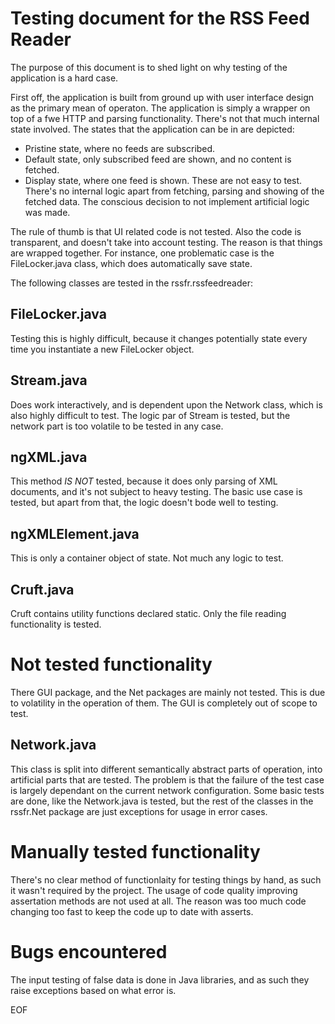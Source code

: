 Testing document for the RSS Feed Reader
========================================

The purpose of this document is to shed light on why testing of the application is a hard case.

First off, the application is built from ground up with user interface design as the primary mean of operaton. The application is simply a wrapper on top of a fwe HTTP and parsing functionality. There's not that much internal state involved. The states that the application can be in are depicted:
* Pristine state, where no feeds are subscribed.
* Default state, only subscribed feed are shown, and no content is fetched.
* Display state, where one feed is shown.
These are not easy to test. There's no internal logic apart from fetching, parsing and showing of the fetched data. The conscious decision to not implement artificial logic was made.

The rule of thumb is that UI related code is not tested. Also the code is transparent, and doesn't take into account testing. The reason is that things are wrapped together. For instance, one problematic case is the FileLocker.java class, which does automatically save state.

The following classes are tested in the rssfr.rssfeedreader:

FileLocker.java
---------------

Testing this is highly difficult, because it changes potentially state every time you instantiate a new FileLocker object.

Stream.java
-----------

Does work interactively, and is dependent upon the Network class, which is also highly difficult to test. The logic par of Stream is tested, but the network part is too volatile to be tested in any case.

ngXML.java
----------

This method _IS NOT_ tested, because it does only parsing of XML documents, and it's not subject to heavy testing. The basic use case is tested, but apart from that, the logic doesn't bode well to testing.

ngXMLElement.java
-----------------

This is only a container object of state. Not much any logic to test.

Cruft.java
----------

Cruft contains utility functions declared static. Only the file reading functionality is tested.


Not tested functionality
========================

There GUI package, and the Net packages are mainly not tested. This is due to volatility in the operation of them. The GUI is completely out of scope to test.

Network.java
------------

This class is split into different semantically abstract parts of operation, into artificial parts that are tested. The problem is that the failure of the test case is largely dependant on the current network configuration. Some basic tests are done, like the Network.java is tested, but the rest of the classes in the rssfr.Net package are just exceptions for usage in error cases.


Manually tested functionality
=============================

There's no clear method of functionlaity for testing things by hand, as such it wasn't required by the project. The usage of code quality improving assertation methods are not used at all. The reason was too much code changing too fast to keep the code up to date with asserts.


Bugs encountered
================

The input testing of false data is done in Java libraries, and as such they raise exceptions based on what error is.


EOF
